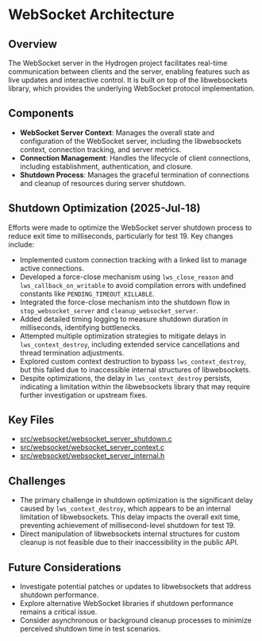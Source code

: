 # WebSocket Architecture

## Overview

The WebSocket server in the Hydrogen project facilitates real-time communication between clients and the server, enabling features such as live updates and interactive control. It is built on top of the libwebsockets library, which provides the underlying WebSocket protocol implementation.

## Components

- **WebSocket Server Context**: Manages the overall state and configuration of the WebSocket server, including the libwebsockets context, connection tracking, and server metrics.
- **Connection Management**: Handles the lifecycle of client connections, including establishment, authentication, and closure.
- **Shutdown Process**: Manages the graceful termination of connections and cleanup of resources during server shutdown.

## Shutdown Optimization (2025-Jul-18)

Efforts were made to optimize the WebSocket server shutdown process to reduce exit time to milliseconds, particularly for test 19. Key changes include:

- Implemented custom connection tracking with a linked list to manage active connections.
- Developed a force-close mechanism using `lws_close_reason` and `lws_callback_on_writable` to avoid compilation errors with undefined constants like `PENDING_TIMEOUT_KILLABLE`.
- Integrated the force-close mechanism into the shutdown flow in `stop_websocket_server` and `cleanup_websocket_server`.
- Added detailed timing logging to measure shutdown duration in milliseconds, identifying bottlenecks.
- Attempted multiple optimization strategies to mitigate delays in `lws_context_destroy`, including extended service cancellations and thread termination adjustments.
- Explored custom context destruction to bypass `lws_context_destroy`, but this failed due to inaccessible internal structures of libwebsockets.
- Despite optimizations, the delay in `lws_context_destroy` persists, indicating a limitation within the libwebsockets library that may require further investigation or upstream fixes.

## Key Files

- [src/websocket/websocket_server_shutdown.c](../../src/websocket/websocket_server_shutdown.c)
- [src/websocket/websocket_server_context.c](../../src/websocket/websocket_server_context.c)
- [src/websocket/websocket_server_internal.h](../../src/websocket/websocket_server_internal.h)

## Challenges

- The primary challenge in shutdown optimization is the significant delay caused by `lws_context_destroy`, which appears to be an internal limitation of libwebsockets. This delay impacts the overall exit time, preventing achievement of millisecond-level shutdown for test 19.
- Direct manipulation of libwebsockets internal structures for custom cleanup is not feasible due to their inaccessibility in the public API.

## Future Considerations

- Investigate potential patches or updates to libwebsockets that address shutdown performance.
- Explore alternative WebSocket libraries if shutdown performance remains a critical issue.
- Consider asynchronous or background cleanup processes to minimize perceived shutdown time in test scenarios.
